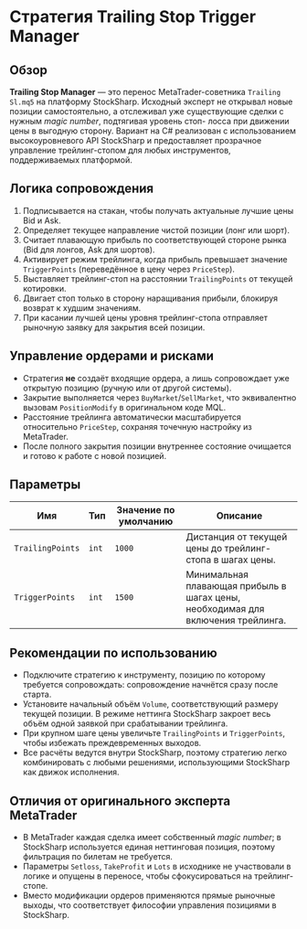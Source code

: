 # Стратегия Trailing Stop Trigger Manager

## Обзор
**Trailing Stop Manager** — это перенос MetaTrader-советника `Trailing Sl.mq5` на платформу StockSharp. Исходный эксперт не
открывал новые позиции самостоятельно, а отслеживал уже существующие сделки с нужным *magic number*, подтягивая уровень стоп-
лосса при движении цены в выгодную сторону. Вариант на C# реализован с использованием высокоуровневого API StockSharp и
предоставляет прозрачное управление трейлинг-стопом для любых инструментов, поддерживаемых платформой.

## Логика сопровождения
1. Подписывается на стакан, чтобы получать актуальные лучшие цены Bid и Ask.
2. Определяет текущее направление чистой позиции (лонг или шорт).
3. Считает плавающую прибыль по соответствующей стороне рынка (Bid для лонгов, Ask для шортов).
4. Активирует режим трейлинга, когда прибыль превышает значение `TriggerPoints` (переведённое в цену через `PriceStep`).
5. Выставляет трейлинг-стоп на расстоянии `TrailingPoints` от текущей котировки.
6. Двигает стоп только в сторону наращивания прибыли, блокируя возврат к худшим значениям.
7. При касании лучшей цены уровня трейлинг-стопа отправляет рыночную заявку для закрытия всей позиции.

## Управление ордерами и рисками
- Стратегия **не** создаёт входящие ордера, а лишь сопровождает уже открытую позицию (ручную или от другой системы).
- Закрытие выполняется через `BuyMarket`/`SellMarket`, что эквивалентно вызовам `PositionModify` в оригинальном коде MQL.
- Расстояние трейлинга автоматически масштабируется относительно `PriceStep`, сохраняя точечную настройку из MetaTrader.
- После полного закрытия позиции внутреннее состояние очищается и готово к работе с новой позицией.

## Параметры
| Имя | Тип | Значение по умолчанию | Описание |
| --- | --- | --- | --- |
| `TrailingPoints` | `int` | `1000` | Дистанция от текущей цены до трейлинг-стопа в шагах цены. |
| `TriggerPoints` | `int` | `1500` | Минимальная плавающая прибыль в шагах цены, необходимая для включения трейлинга. |

## Рекомендации по использованию
- Подключите стратегию к инструменту, позицию по которому требуется сопровождать: сопровождение начнётся сразу после старта.
- Установите начальный объём `Volume`, соответствующий размеру текущей позиции. В режиме неттинга StockSharp закроет весь
  объём одной заявкой при срабатывании трейлинга.
- При крупном шаге цены увеличьте `TrailingPoints` и `TriggerPoints`, чтобы избежать преждевременных выходов.
- Все расчёты ведутся внутри StockSharp, поэтому стратегию легко комбинировать с любыми решениями, использующими StockSharp как
  движок исполнения.

## Отличия от оригинального эксперта MetaTrader
- В MetaTrader каждая сделка имеет собственный *magic number*; в StockSharp используется единая неттинговая позиция, поэтому
  фильтрация по билетам не требуется.
- Параметры `Setloss`, `TakeProfit` и `Lots` в исходнике не участвовали в логике и опущены в переносе, чтобы сфокусироваться на
  трейлинг-стопе.
- Вместо модификации ордеров применяются прямые рыночные выходы, что соответствует философии управления позициями в StockSharp.
